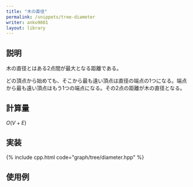 ```yaml
---
title: "木の直径"
permalink: /snippets/tree-diameter
writer: anko9801
layout: library
---
```


## 説明

木の直径とはある2点間が最大となる距離である。

どの頂点から始めても、そこから最も遠い頂点は直径の端点の1つになる。端点から最も遠い頂点はもう1つの端点になる。その2点の距離が木の直径となる。

## 計算量

$O(V + E)$

## 実装

{% include cpp.html code="graph/tree/diameter.hpp" %}

## 使用例


